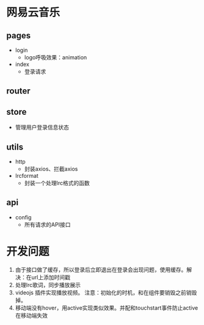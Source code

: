 # 网易云音乐
## pages
- login
  *  logo呼吸效果：animation
- index
  * 登录请求






## router
## store
  - 管理用户登录信息状态
## utils
- http
  * 封装axios、拦截axios
- lrcformat
  * 封装一个处理lrc格式的函数
## api
- config
  * 所有请求的API接口








# 开发问题
  1. 由于接口做了缓存，所以登录后立即退出在登录会出现问题，使用缓存。解决：在url上添加时间戳
  2. 处理lrc歌词，同步播放展示
  3. videojs 插件实现播放视频。 注意：初始化的时机，和在组件要销毁之前销毁掉。
  4. 移动端没有hover，用active实现类似效果。并配和touchstart事件防止active在移动端失效
